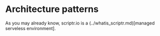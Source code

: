 # Architecture patterns

As you may already know, scriptr.io is a (../whatis_scriptr.md)[managed serveless environment]. 
